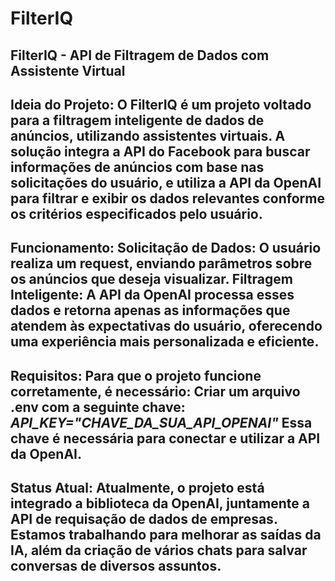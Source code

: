 # FilterIQ

FilterIQ - API de Filtragem de Dados com Assistente Virtual
-------------------------------------------------------------------------------------------------------------------------------------------------------------------
Ideia do Projeto: 
  O FilterIQ é um projeto voltado para a filtragem inteligente de dados de anúncios, utilizando assistentes virtuais. A solução integra a API do Facebook para buscar informações de anúncios com base nas solicitações do usuário, e utiliza a API da OpenAI para filtrar e exibir os dados relevantes conforme os critérios especificados pelo usuário.
-------------------------------------------------------------------------------------------------------------------------------------------------------------------
Funcionamento: 
  Solicitação de Dados: O usuário realiza um request, enviando parâmetros sobre os anúncios que deseja visualizar. Filtragem Inteligente: A API da OpenAI processa esses dados e retorna apenas as informações que atendem às expectativas do usuário, oferecendo uma experiência mais personalizada e eficiente.
-------------------------------------------------------------------------------------------------------------------------------------------------------------------
Requisitos: Para que o projeto funcione corretamente, é necessário:
Criar um arquivo .env com a seguinte chave:
*API_KEY="CHAVE_DA_SUA_API_OPENAI"*
Essa chave é necessária para conectar e utilizar a API da OpenAI.
-------------------------------------------------------------------------------------------------------------------------------------------------------------------
Status Atual: 
  Atualmente, o projeto está integrado a biblioteca da OpenAI, juntamente a API de requisação de dados de empresas. Estamos trabalhando para melhorar as saídas da
  IA, além da criação de vários chats para salvar conversas de diversos assuntos.
-------------------------------------------------------------------------------------------------------------------------------------------------------------------
